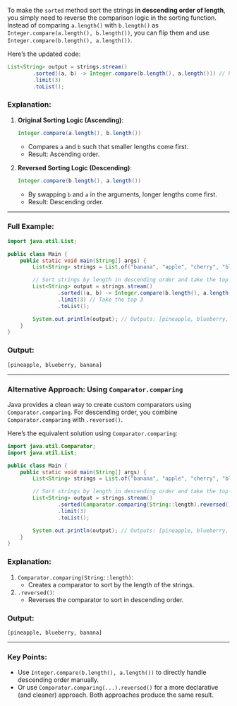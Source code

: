 To make the `sorted` method sort the strings **in descending order of length**, you simply need to reverse the comparison logic in the sorting function. Instead of comparing `a.length()` with `b.length()` as `Integer.compare(a.length(), b.length())`, you can flip them and use `Integer.compare(b.length(), a.length())`.

Here’s the updated code:

```java
List<String> output = strings.stream()
        .sorted((a, b) -> Integer.compare(b.length(), a.length())) // Reversed comparison for descending order
        .limit(3)
        .toList();
```

### Explanation:
1. **Original Sorting Logic (Ascending)**:
   ```java
   Integer.compare(a.length(), b.length())
   ```
    - Compares `a` and `b` such that smaller lengths come first.
    - Result: Ascending order.

2. **Reversed Sorting Logic (Descending)**:
   ```java
   Integer.compare(b.length(), a.length())
   ```
    - By swapping `b` and `a` in the arguments, longer lengths come first.
    - Result: Descending order.

---

### Full Example:

```java
import java.util.List;

public class Main {
    public static void main(String[] args) {
        List<String> strings = List.of("banana", "apple", "cherry", "blueberry", "pineapple", "pear");

        // Sort strings by length in descending order and take the top 3
        List<String> output = strings.stream()
                .sorted((a, b) -> Integer.compare(b.length(), a.length())) // Descending order
                .limit(3) // Take the top 3
                .toList();

        System.out.println(output); // Outputs: [pineapple, blueberry, banana]
    }
}
```

### Output:
```
[pineapple, blueberry, banana]
```

---

### Alternative Approach: Using `Comparator.comparing`
Java provides a clean way to create custom comparators using `Comparator.comparing`. For descending order, you combine `Comparator.comparing` with `.reversed()`.

Here’s the equivalent solution using `Comparator.comparing`:

```java
import java.util.Comparator;
import java.util.List;

public class Main {
    public static void main(String[] args) {
        List<String> strings = List.of("banana", "apple", "cherry", "blueberry", "pineapple", "pear");

        // Sort strings by length in descending order and take the top 3
        List<String> output = strings.stream()
                .sorted(Comparator.comparing(String::length).reversed()) // Cleaner descending comparator
                .limit(3)
                .toList();

        System.out.println(output); // Outputs: [pineapple, blueberry, banana]
    }
}
```

### Explanation:
1. `Comparator.comparing(String::length)`:
    - Creates a comparator to sort by the length of the strings.
2. `.reversed()`:
    - Reverses the comparator to sort in descending order.

### Output:
```
[pineapple, blueberry, banana]
```

---

### Key Points:
- Use `Integer.compare(b.length(), a.length())` to directly handle descending order manually.
- Or use `Comparator.comparing(...).reversed()` for a more declarative (and cleaner) approach. Both approaches produce the same result.

